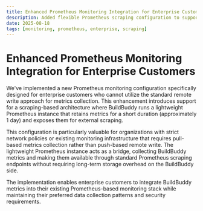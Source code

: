 ```yaml
---
title: Enhanced Prometheus Monitoring Integration for Enterprise Customers
description: Added flexible Prometheus scraping configuration to support enterprise monitoring setups that cannot use remote write approaches
date: 2025-08-18
tags: [monitoring, prometheus, enterprise, scraping]
---
```


# Enhanced Prometheus Monitoring Integration for Enterprise Customers

We've implemented a new Prometheus monitoring configuration specifically designed for enterprise customers who cannot utilize the standard remote write approach for metrics collection. This enhancement introduces support for a scraping-based architecture where BuildBuddy runs a lightweight Prometheus instance that retains metrics for a short duration (approximately 1 day) and exposes them for external scraping.

This configuration is particularly valuable for organizations with strict network policies or existing monitoring infrastructure that requires pull-based metrics collection rather than push-based remote write. The lightweight Prometheus instance acts as a bridge, collecting BuildBuddy metrics and making them available through standard Prometheus scraping endpoints without requiring long-term storage overhead on the BuildBuddy side.

The implementation enables enterprise customers to integrate BuildBuddy metrics into their existing Prometheus-based monitoring stack while maintaining their preferred data collection patterns and security requirements.